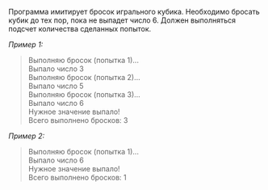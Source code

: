 Программа имитирует бросок игрального кубика. Необходимо бросать кубик до тех пор, пока не выпадет число 6. Должен выполняться подсчет количества сделанных попыток.

_Пример 1:_

> Выполняю бросок (попытка 1)...  
> Выпало число 3  
> Выполняю бросок (попытка 2)...  
> Выпало число 5  
> Выполняю бросок (попытка 3)...  
> Выпало число 6  
> Нужное значение выпало!  
> Всего выполнено бросков: 3

_Пример 2:_

> Выполняю бросок (попытка 1)...  
> Выпало число 6  
> Нужное значение выпало!  
> Всего выполнено бросков: 1

